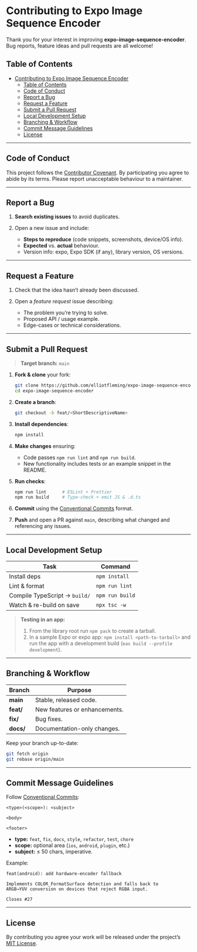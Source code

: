 # Contributing to Expo Image Sequence Encoder

Thank you for your interest in improving **expo-image-sequence-encoder**. Bug reports, feature ideas and pull requests are all welcome!

## Table of Contents

- [Contributing to Expo Image Sequence Encoder](#contributing-to-expo-image-sequence-encoder)
  - [Table of Contents](#table-of-contents)
  - [Code of Conduct](#code-of-conduct)
  - [Report a Bug](#report-a-bug)
  - [Request a Feature](#request-a-feature)
  - [Submit a Pull Request](#submit-a-pull-request)
  - [Local Development Setup](#local-development-setup)
  - [Branching \& Workflow](#branching--workflow)
  - [Commit Message Guidelines](#commit-message-guidelines)
  - [License](#license)

---

## Code of Conduct

This project follows the [Contributor Covenant](https://www.contributor-covenant.org/version/2/1/code_of_conduct/).
By participating you agree to abide by its terms. Please report unacceptable behaviour to a maintainer.

---

## Report a Bug

1. **Search existing issues** to avoid duplicates.
2. Open a new issue and include:

   * **Steps to reproduce** (code snippets, screenshots, device/OS info).
   * **Expected** vs. **actual** behaviour.
   * Version info: expo, Expo SDK (if any), library version, OS versions.

---

## Request a Feature

1. Check that the idea hasn’t already been discussed.
2. Open a *feature request* issue describing:

   * The problem you’re trying to solve.
   * Proposed API / usage example.
   * Edge-cases or technical considerations.

---

## Submit a Pull Request

> **Target branch:** `main`

1. **Fork & clone** your fork:

   ```bash
   git clone https://github.com/elliotfleming/expo-image-sequence-encoder.git
   cd expo-image-sequence-encoder
   ```

2. **Create a branch**:

   ```bash
   git checkout -b feat/<ShortDescriptiveName>
   ```

3. **Install dependencies**:

   ```bash
   npm install
   ```

4. **Make changes** ensuring:

   * Code passes `npm run lint` and `npm run build`.
   * New functionality includes tests or an example snippet in the README.

5. **Run checks**:

   ```bash
   npm run lint      # ESLint + Prettier
   npm run build     # Type-check + emit JS & .d.ts
   ```

6. **Commit** using the [Conventional Commits](#commit-message-guidelines) format.

7. **Push** and open a PR against `main`, describing what changed and referencing any issues.

---

## Local Development Setup

| Task                          | Command         |
| ----------------------------- | --------------- |
| Install deps                  | `npm install`   |
| Lint & format                 | `npm run lint`  |
| Compile TypeScript → `build/` | `npm run build` |
| Watch & re-build on save      | `npx tsc -w`    |

> **Testing in an app:**
>
> 1. From the library root run `npm pack` to create a tarball.<br>
> 2. In a sample Expo or expo app: `npm install <path-to-tarball>` and run the app with a development build (`eas build --profile development`).

---

## Branching & Workflow

| Branch    | Purpose                       |
| --------- | ----------------------------- |
| **main**  | Stable, released code.        |
| **feat/** | New features or enhancements. |
| **fix/**  | Bug fixes.                    |
| **docs/** | Documentation-only changes.   |

Keep your branch up-to-date:

```bash
git fetch origin
git rebase origin/main
```

---

## Commit Message Guidelines

Follow [Conventional Commits](https://www.conventionalcommits.org/):

```
<type>(<scope>): <subject>

<body>

<footer>
```

* **type:** `feat`, `fix`, `docs`, `style`, `refactor`, `test`, `chore`
* **scope:** optional area (`ios`, `android`, `plugin`, etc.)
* **subject:** ≤ 50 chars, imperative.

Example:

```
feat(android): add hardware-encoder fallback

Implements COLOR_FormatSurface detection and falls back to
ARGB→YUV conversion on devices that reject RGBA input.

Closes #27
```

---

## License

By contributing you agree your work will be released under the project’s [MIT License](LICENSE).
